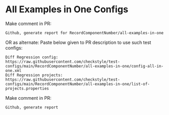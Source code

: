 # All Examples in One Configs
Make comment in PR:
```
Github, generate report for RecordComponentNumber/all-examples-in-one
```
OR as alternate:
Paste below given to PR description to use such test configs:
```
Diff Regression config: https://raw.githubusercontent.com/checkstyle/test-configs/main/RecordComponentNumber/all-examples-in-one/config-all-in-one.xml
Diff Regression projects: https://raw.githubusercontent.com/checkstyle/test-configs/main/RecordComponentNumber/all-examples-in-one/list-of-projects.properties
```
Make comment in PR:
```
Github, generate report
```
